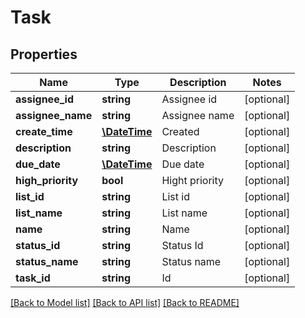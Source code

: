 # Task

## Properties
Name | Type | Description | Notes
------------ | ------------- | ------------- | -------------
**assignee_id** | **string** | Assignee id | [optional] 
**assignee_name** | **string** | Assignee name | [optional] 
**create_time** | [**\DateTime**](\DateTime.md) | Created | [optional] 
**description** | **string** | Description | [optional] 
**due_date** | [**\DateTime**](\DateTime.md) | Due date | [optional] 
**high_priority** | **bool** | Hight priority | [optional] 
**list_id** | **string** | List id | [optional] 
**list_name** | **string** | List name | [optional] 
**name** | **string** | Name | [optional] 
**status_id** | **string** | Status Id | [optional] 
**status_name** | **string** | Status name | [optional] 
**task_id** | **string** | Id | [optional] 

[[Back to Model list]](../README.md#documentation-for-models) [[Back to API list]](../README.md#documentation-for-api-endpoints) [[Back to README]](../README.md)


